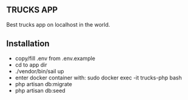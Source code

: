 ## TRUCKS APP

Best trucks app on localhost in the world.

## Installation

- copy/fill .env from .env.example
- cd to app dir 
- ./vendor/bin/sail up
- enter docker container with: sudo docker exec -it trucks-php bash
- php artisan db:migrate
- php artisan db:seed